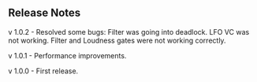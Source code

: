 ## Release Notes

v 1.0.2 - Resolved some bugs:
  Filter was going into deadlock.
  LFO VC was not working.
  Filter and Loudness gates were not working correctly.

v 1.0.1 - Performance improvements.

v 1.0.0 - First release.

